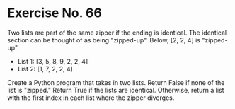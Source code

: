 # Exercise No. 66

Two lists are part of the same zipper if the ending is identical. The identical section can be thought of as being "zipped-up". Below, [2, 2, 4] is "zipped-up".

-   List 1: [3, 5, 8, 9, 2, 2, 4]
-   List 2: [1, 7, 2, 2, 4]

Create a Python program that takes in two lists. Return False if none of the list is "zipped." Return True if the lists are identical. Otherwise, return a list with the first index in each list where the zipper diverges.